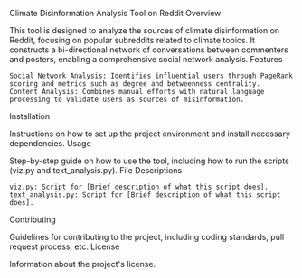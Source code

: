Climate Disinformation Analysis Tool on Reddit
Overview

This tool is designed to analyze the sources of climate disinformation on Reddit, focusing on popular subreddits related to climate topics. It constructs a bi-directional network of conversations between commenters and posters, enabling a comprehensive social network analysis.
Features

    Social Network Analysis: Identifies influential users through PageRank scoring and metrics such as degree and betweenness centrality.
    Content Analysis: Combines manual efforts with natural language processing to validate users as sources of misinformation.

Installation

Instructions on how to set up the project environment and install necessary dependencies.
Usage

Step-by-step guide on how to use the tool, including how to run the scripts (viz.py and text_analysis.py).
File Descriptions

    viz.py: Script for [Brief description of what this script does].
    text_analysis.py: Script for [Brief description of what this script does].

Contributing

Guidelines for contributing to the project, including coding standards, pull request process, etc.
License

Information about the project's license.